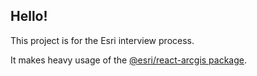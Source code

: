## Hello!

This project is for the Esri interview process.

It makes heavy usage of the [@esri/react-arcgis package](https://github.com/Esri/react-arcgis).
